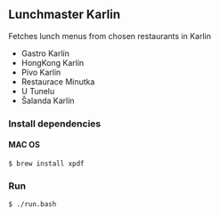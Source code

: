## Lunchmaster Karlin
Fetches lunch menus from chosen restaurants in Karlin
 - Gastro Karlín
 - HongKong Karlín
 - Pivo Karlín
 - Restaurace Minutka
 - U Tunelu
 - Šalanda Karlín
### Install dependencies
#### MAC OS
```
$ brew install xpdf
```
### Run
```
$ ./run.bash
```
